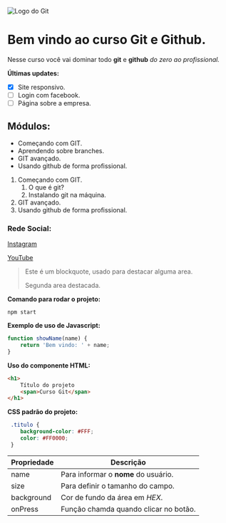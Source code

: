 ![Logo do Git](https://sujeitoprogramador.com/wp-content/uploads/2021/04/gitimage.png)

# Bem vindo ao curso Git e Github.
Nesse curso você vai dominar todo **git** e **github** _do zero ao profissional._

**Últimas updates:**
- [x] Site responsivo.
- [ ] Login com facebook.
- [ ] Página sobre a empresa.

## Módulos:
* Começando com GIT.
* Aprendendo sobre branches.
* GIT avançado.
* Usando github de forma profissional.

1. Começando com GIT.
    1. O que é git?
    2. Instalando git na máquina.
3. GIT avançado.
4. Usando github de forma profissional.

### Rede Social:
[Instagram](https://instagram.com/sujeitoprogramador)

[YouTube](https://youtube.com/c/sujeitoprogramador)

>Este é um blockquote, usado para destacar alguma area.
>
>Segunda area destacada.


**Comando para rodar o projeto:**

```
npm start
```
**Exemplo de uso de Javascript:**
```js
function showName(name) {
    return 'Bem vindo: ' + name;
}
```

**Uso do componente HTML:**
```html
<h1>
    Título do projeto
    <span>Curso Git</span>
</h1>
```

**CSS padrão do projeto:**
```css
 .titulo {
    background-color: #FFF;
    color: #FF0000;
 }
```

Propriedade | Descrição
----------- | ---------
name | Para informar o **nome** do usuário.
size | Para definir o tamanho do campo.
background | Cor de fundo da área em _HEX_.
onPress | Função chamda quando clicar no botão.